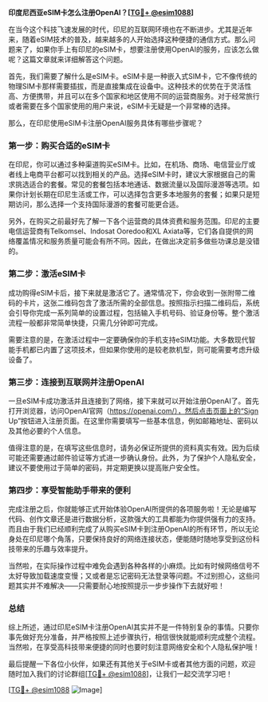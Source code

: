 **印度尼西亚eSIM卡怎么注册OpenAI？[[TG💪+ @esim1088](https://t.me/s/esim1088)]**

在当今这个科技飞速发展的时代，印尼的互联网环境也在不断进步。尤其是近年来，随着eSIM技术的普及，越来越多的人开始选择这种便捷的通信方式。那么问题来了，如果你手上有印尼的eSIM卡，想要注册使用OpenAI的服务，应该怎么做呢？这篇文章就来详细解答这个问题。

首先，我们需要了解什么是eSIM卡。eSIM卡是一种嵌入式SIM卡，它不像传统的物理SIM卡那样需要插拔，而是直接集成在设备中。这种技术的优势在于灵活性高、方便携带，并且可以在多个国家和地区使用不同的运营商服务。对于经常旅行或者需要在多个国家使用的用户来说，eSIM卡无疑是一个非常棒的选择。

那么，在印尼使用eSIM卡注册OpenAI服务具体有哪些步骤呢？

### 第一步：购买合适的eSIM卡

在印尼，你可以通过多种渠道购买eSIM卡。比如，在机场、商场、电信营业厅或者线上电商平台都可以找到相关的产品。选择eSIM卡时，建议大家根据自己的需求挑选适合的套餐。常见的套餐包括本地通话、数据流量以及国际漫游等选项。如果你计划长期在印尼生活或工作，可以选择包含更多本地服务的套餐；如果只是短期访问，那么选择一个支持国际漫游的套餐可能更合适。

另外，在购买之前最好先了解一下各个运营商的具体资费和服务范围。印尼的主要电信运营商有Telkomsel、Indosat Ooredoo和XL Axiata等，它们各自提供的网络覆盖情况和服务质量可能会有所不同。因此，在做出决定前多做些功课总是没错的。

### 第二步：激活eSIM卡

成功购得eSIM卡后，接下来就是激活它了。通常情况下，你会收到一张附带二维码的卡片，这张二维码包含了激活所需的全部信息。按照指示扫描二维码后，系统会引导你完成一系列简单的设置过程，包括输入手机号码、验证身份等。整个激活流程一般都非常简单快捷，只需几分钟即可完成。

需要注意的是，在激活过程中一定要确保你的手机支持eSIM功能。大多数现代智能手机都已内置了这项技术，但如果你使用的是较老款机型，则可能需要考虑升级设备了。

### 第三步：连接到互联网并注册OpenAI

一旦eSIM卡成功激活并且连接到了网络，接下来就可以开始注册OpenAI了。首先打开浏览器，访问OpenAI官网（https://openai.com/），然后点击页面上的“Sign Up”按钮进入注册页面。在这里你需要填写一些基本信息，例如邮箱地址、密码以及其他必要的个人信息。

值得注意的是，在填写这些信息时，请务必保证所提供的资料真实有效。因为后续可能还需要通过邮件验证等方式进一步确认身份。此外，为了保护个人隐私安全，建议不要使用过于简单的密码，并定期更换以提高账户安全性。

### 第四步：享受智能助手带来的便利

完成注册之后，你就能够正式开始体验OpenAI所提供的各项服务啦！无论是编写代码、创作文章还是进行数据分析，这款强大的工具都能为你提供强有力的支持。而且由于我们已经顺利完成了从购买eSIM卡到注册OpenAI的所有环节，所以无论身处在印尼哪个角落，只要保持良好的网络连接状态，便能随时随地享受到这份科技带来的乐趣与效率提升。

当然啦，在实际操作过程中难免会遇到各种各样的小麻烦。比如有时候网络信号不太好导致加载速度变慢；又或者是忘记密码无法登录等问题。不过别担心，这些问题其实并不难解决——只需要耐心地按照提示一步步操作下去就好啦！

### 总结

综上所述，通过印尼eSIM卡注册OpenAI其实并不是一件特别复杂的事情。只要你事先做好充分准备，并严格按照上述步骤执行，相信很快就能顺利完成整个流程。当然啦，在享受高科技带来便捷的同时也要时刻注意网络安全和个人隐私保护哦！

最后提醒一下各位小伙伴，如果还有其他关于eSIM卡或者其他方面的问题，欢迎随时加入我们的讨论群组[[TG💪+ @esim1088](https://t.me/s/esim1088)]，让我们一起交流学习吧！

[[TG💪+ @esim1088](https://t.me/s/esim1088) ![Image](https://i.postimg.cc/4NQfJmqS/Snipaste-2025-05-13-00-14-12.png)]